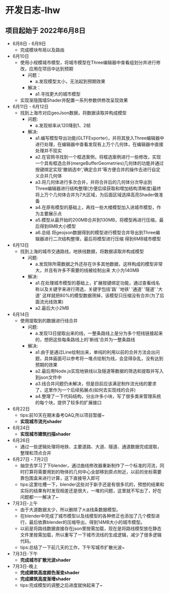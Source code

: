 # 开发日志-lhw
## 项目起始于 2022年6月8日
+ 6月8日 - 6月9日
    + 完成模块布局以及路由
+ 6月10日
    + 使用小规模城市模型，将城市模型在Three编辑器中查看组划分并进行修改，应用在项目中达到预期
        + 问题：
            + a.发现模型太小，无法起到预期效果
        + 解决：
            + a1.寻找更大的城市模型
    + 实现渐隐围墙Shader并配置一系列参数供修改呈现效果
+ 6月11日 - 6月12日
    + 找到上海市对应geoJson数据，将数据读取并构成模型
        + 问题:
            + a.发现帧率从120降到1、2帧
        + 解决:
            + a1.编写模型导出功能(GLTFExporter)，并将其放入Three编辑器中进行处理，在编辑器中查看发现有上万个几何体，在编辑器中直接处理并不现实
            + a2.在官网寻找到一个框选案例，将框选案例进行一些修改，实现一个具有框选合并(mergeBufferGeometries)几何体的功能并通过按键绑定实现'撤销选中','确定合并'等方便合并的操作去进行自定义合并几何体
            + a3.将几何体进行多次合并，并将合并后的几何体分次导出到Three编辑器进行结构整理(方便后续获取和增加结构清晰度)最终将上万个几何体合并为7大区域，为后面区域选择高亮Shader做准备
            + a4.在原有模型的基础上，再找一些大楼模型加入进城市模型，作为主要展示点
            + a5.模型从最开始的200MB合并到130MB，将模型再进行压缩，最后得到6MB大小模型
            + a6.总结 将geojson数据得到的模型进行模型合并导出到Three编辑器进行二次结构整理，最后将模型进行压缩 得到6MB城市模型
+ 6月13日
    + 找到上海的城市交通路线，地铁线数据，将数据读取并构成模型
        + 问题:
            + a.发现除所需数据之外还存在许多其他数据，这样构成的模型非常大，并且有许多不需要的线被绘制出来 大小为140MB
        + 解决:
            + a1.在处理城市模型的基础上，扩展按键绑定功能，通过查看线名称以及关键字来进行筛选，关键字包括'路' '地铁' '通道' '隧道' '大道' 这样就把80%的模型数据筛掉，该模型只压缩没有合并(为了后面流光线效果)
            + a2.最后大小2MB
+ 6月14日
    + 使用提取到的数据进行线合并
        + 问题:
            + a.发现13日提取出来的线，一整条路线上是分为多个短线链接起来的，想把这些每条路线上的'断线'合并为一整条路线
        + 解决:
            + a1.由于是通过Line绘制出来，单纯的利用以前的合并方法会出问题，具体画面可以参考将一堆点绘制为线，会显得杂乱，没有达到预期的效果
            + a2.最后用Node.js实现地铁线以及隧道等数据的筛选和提取并写入到json文件中
            + a3.线合并问题仍未解决，但是目前应该满足制作流光线的要求了，这里作为一个后续拓展点(如何去实现线的合并)
            + a4.整理了一下代码结构，分出许多小块，写了很多类来管理系统的每个块，提供了较多的扩展接口
+ 6月22日
  + tips:前10天在期末备考QAQ,所以项目暂缓~
  + **实现城市流光shader**
+ 6月24日
  + **实现城市建筑扫描shader**
+ 6月26日
  + 通过一些逻辑处理将地铁、主要道路、大道、隧道、通道数据完成提取，整理和顶点合并
+ 6月27日 - 7月2日
  + 抽空去学习了下blender，通过曲线修改器重新制作了一个标准的河流，同时打算将需要用到的物体的几何中心全部移到原点附近，以前的坐标需要靠包围盒来进行计算，这下直接导入即可
  + tips:这里吐槽一下，blender这些对于新手还是有很多坑的，预想的结果和实际的结果有时发现相差还是很大，一堆的问题，这里就不写出了，好在问题都一一解决了~
+ 7月3日-上午
  + 由于大道数据太少，所以删除了`大道`线条数据模型。
  + 在blender中完成了城市模型以及线模型的各种修正也添加了几个模型进行，最后依靠blender的压缩导出，得到14MB大小的城市模型。
  + 以前是将路线数据直接存在json里按需加载，现在是将路线模型放在静态文件里按需加载，所以重写了一下城市流线的生成逻辑，减少了很多逻辑代码。
  + tips:总结了一下前几天的工作，下午写城市扩散光波~
+ 7月3日-下午
  + **完成城市扩散光波shader**
+ 7月3日-晚上
  + **完成建筑高度颜色渐变shader**
  + **完成建筑高度渐增shader**
  + tips:完成模型的调整之后进度就快起来了~


